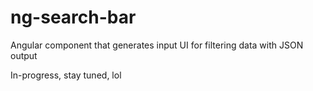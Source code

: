 # ng-search-bar
Angular component that generates input UI for filtering data with JSON output

In-progress, stay tuned, lol